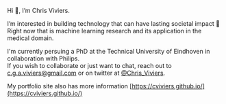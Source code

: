 Hi 👋, I’m Chris Viviers.<br>

I’m interested in building technology that can have lasting societal impact 🚀 <br>
Right now that is machine learning research and its application in the medical domain.<br>

I'm currently persuing a PhD at the Technical University of Eindhoven in collaboration with Philips.<br>
If you wish to collaborate or just want to chat, reach out to c.g.a.viviers@gmail.com or on twitter at [@Chris_Viviers](https://twitter.com/Chris_Viviers).<br>

My portfolio site also has more information [https://cviviers.github.io/](https://cviviers.github.io/)

<!---
cviviers/cviviers is a ✨ special ✨ repository because its `README.md` (this file) appears on your GitHub profile.
You can click the Preview link to take a look at your changes.
--->
